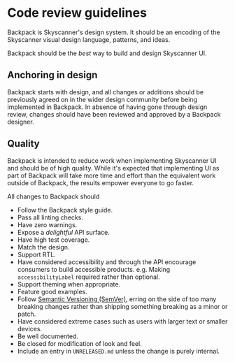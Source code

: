# Code review guidelines

Backpack is Skyscanner's design system. It should be an encoding of the Skyscanner visual design language, patterns, and ideas.

Backpack should be the *best* way to build and design Skyscanner UI.

## Anchoring in design

Backpack starts with design, and all changes or additions should be previously agreed on in the wider design community before being implemented in Backpack. In absence of having gone through design review, changes should have been reviewed and approved by a Backpack designer.

## Quality

Backpack is intended to reduce work when implementing Skyscanner UI and should be of high quality. While it's expected that implementing UI as part of Backpack will take more time and effort than the equivalent work outside of Backpack, the results empower everyone to go faster.

All changes to Backpack should

+ Follow the Backpack style guide.
+ Pass all linting checks.
+ Have zero warnings.
+ Expose a _delightful_ API surface.
+ Have high test coverage.
+ Match the design.
+ Support RTL.
+ Have considered accessibility and through the API encourage consumers to build accessible products. e.g. Making `accessibilityLabel` required rather than optional.
+ Support theming when appropriate.
+ Feature good examples.
+ Follow [Semantic Versioning (SemVer)](https://semver.org/), erring on the side of too many breaking changes rather than shipping something breaking as a minor or patch.
+ Have considered extreme cases such as users with larger text or smaller devices.
+ Be well documented.
+ Be closed for modification of look and feel.
+ Include an entry in `UNRELEASED.md` unless the change is purely internal.
